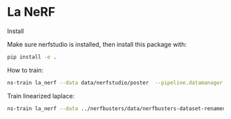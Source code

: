 # La NeRF

Install

Make sure nerfstudio is installed, then install this package with:
```bash
pip install -e .
```

How to train:
```bash
ns-train la_nerf --data data/nerfstudio/poster  --pipeline.datamanager.train-num-rays-per-batch 2048 --pipeline.datamanager.eval-num-rays-per-batch 2048 --viewer.websocket-port 44041  --pipeline.model.laplace-backend "nnj" --pipeline.model.laplace_method "laplace"
```


Train linearized laplace:

```bash
ns-train la_nerf --data ../nerfbusters/data/nerfbusters-dataset-renamed/aloe/ --pipeline.datamanager.train-num-rays-per-batch 1024 --pipeline.datamanager.eval-num-rays-per-batch 512 --pipeline.model.eval_num_rays_per_chunk 2000 --viewer.websocket-port 44041  --pipeline.model.laplace-backend "nnj" --pipeline.model.laplace_method "linearized-laplace" nerfstudio-data --eval-mode eval-frame-index
```
